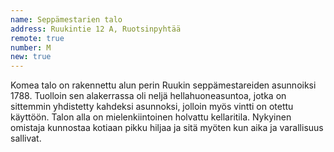 ```yaml
---
name: Seppämestarien talo
address: Ruukintie 12 A, Ruotsinpyhtää
remote: true
number: M
new: true
---
```

Komea talo on rakennettu alun perin Ruukin seppämestareiden asunnoiksi 1788. Tuolloin sen alakerrassa oli neljä 
hellahuoneasuntoa, jotka on sittemmin yhdistetty kahdeksi asunnoksi, jolloin myös vintti on otettu käyttöön. 
Talon alla on mielenkiintoinen holvattu kellaritila. Nykyinen omistaja kunnostaa kotiaan pikku hiljaa ja sitä myöten 
kun aika ja varallisuus sallivat.